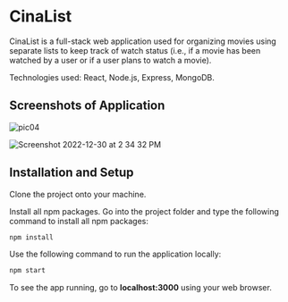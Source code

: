 # CinaList

CinaList is a full-stack web application used for organizing movies using separate lists to keep track of watch status (i.e., if a movie has been watched by a user or if a user plans to watch a movie).

Technologies used: React, Node.js, Express, MongoDB.

## Screenshots of Application


![pic04](https://user-images.githubusercontent.com/12886956/210105856-ddb58574-27e4-401d-ba2c-0c76a1f8de06.jpg)


![Screenshot 2022-12-30 at 2 34 32 PM](https://user-images.githubusercontent.com/12886956/210106260-dc0ff71c-12fe-4974-a89b-2e049b753240.png)


## Installation and Setup

Clone the project onto your machine.

Install all npm packages. Go into the project folder and type the following command to install all npm packages:

```bash
npm install
```

Use the following command to run the application locally:

```bash
npm start
```

To see the app running, go to **localhost:3000** using your web browser.

